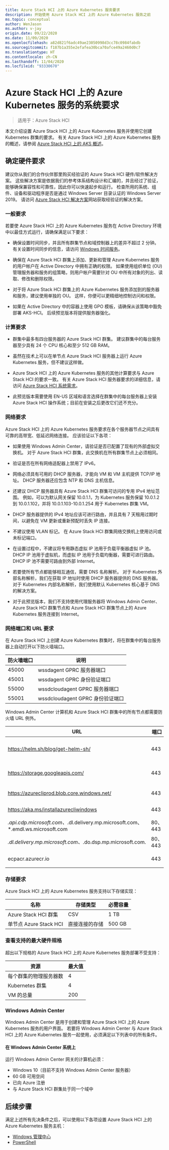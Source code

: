 ```yaml
---
title: Azure Stack HCI 上的 Azure Kubernetes 服务要求
description: 开始使用 Azure Stack HCI 上的 Azure Kubernetes 服务之前
ms.topic: conceptual
author: WenJason
ms.author: v-jay
origin.date: 09/22/2020
ms.date: 11/09/2020
ms.openlocfilehash: a82d821f6adc49ae23050998d3cc78c0984fabdb
ms.sourcegitcommit: f187b1a355e2efafea30bca70afce49a2460d0c7
ms.translationtype: HT
ms.contentlocale: zh-CN
ms.lasthandoff: 11/04/2020
ms.locfileid: "93330670"
---
```

# <a name="system-requirements-for-azure-kubernetes-service-on-azure-stack-hci"></a>Azure Stack HCI 上的 Azure Kubernetes 服务的系统要求

> 适用于：Azure Stack HCI

本文介绍设置 Azure Stack HCI 上的 Azure Kubernetes 服务并使用它创建 Kubernetes 群集的要求。 有关 Azure Stack HCI 上的 Azure Kubernetes 服务的概述，请参阅 [Azure Stack HCI 上的 AKS 概述](overview.md)。

## <a name="determine-hardware-requirements"></a>确定硬件要求

建议你从我们的合作伙伴那里购买经验证的 Azure Stack HCI 硬件/软件解决方案。 这些解决方案是依据我们的参考体系结构设计和汇编的，并且经过了验证，能够确保兼容性和可靠性，因此你可以快速起步和运行。 检查所用的系统、组件、设备和驱动程序是否是通过 Windows Server 目录认证的 Windows Server 2019。 请访问 [Azure Stack HCI 解决方案](https://azure.microsoft.com/overview/azure-stack/hci)网站获取经验证的解决方案。

### <a name="general-requirements"></a>一般要求

若要使 Azure Stack HCI 上的 Azure Kubernetes 服务在 Active Directory 环境中以最佳方式运行，请确保满足以下要求： 

 - 确保设置时间同步，并且所有群集节点和域控制器上的差异不超过 2 分钟。 有关设置时间同步的信息，请访问 [Windows 时间服务](https://docs.microsoft.com/windows-server/networking/windows-time-service/windows-time-service-top)。 

 - 确保在 Azure Stack HCI 群集上添加、更新和管理 Azure Kubernetes 服务的用户帐户在 Active Directory 中拥有正确的权限。 如果使用组织单位 (OU) 管理服务器和服务的组策略，则用户帐户需要针对 OU 中所有对象的列出、读取、修改和删除权限。 

 - 对于将 Azure Stack HCI 群集上的 Azure Kubernetes 服务添加到的服务器和服务，建议使用单独的 OU。 这样，你便可以更精细地控制访问和权限。

 - 如果在 Active Directory 中的容器上使用 GPO 模板，请确保从该策略中豁免部署 AKS-HCI。 后续预览版本将提供服务器强化。

### <a name="compute-requirements"></a>计算要求

 - 群集中最多有四台服务器的 Azure Stack HCI 群集。 建议群集中的每台服务器至少具有 24 个 CPU 核心和至少 512 GB RAM。

 - 虽然在技术上可以在单节点 Azure Stack HCI 服务器上运行 Azure Kubernetes 服务，但不建议这样做。

 - Azure Stack HCI 上的 Azure Kubernetes 服务的其他计算要求与 Azure Stack HCI 的要求一致。 有关 Azure Stack HCI 服务器要求的详细信息，请访问 [Azure Stack HCI 系统需求](../hci/concepts/system-requirements.md#server-requirements)。

 - 此预览版本需要使用 EN-US 区域和语言选择在群集中的每台服务器上安装 Azure Stack HCI 操作系统；目前在安装之后更改它们还不充分。

### <a name="network-requirements"></a>网络要求 

Azure Stack HCI 上的 Azure Kubernetes 服务要求在各个服务器节点之间具有可靠的高带宽、低延迟网络连接。 应该验证以下各项： 

 - 如果使用 Windows Admin Center，请验证是否已配置了现有的外部虚拟交换机。 对于 Azure Stack HCI 群集，此交换机在所有群集节点上必须相同。 

 - 验证是否在所有网络适配器上禁用了 IPv6。 

 - 网络必须具有可用的 DHCP 服务器，才能向 VM 和 VM 主机提供 TCP/IP 地址。 DHCP 服务器还应包含 NTP 和 DNS 主机信息。 

 - 还建议 DHCP 服务器具有 Azure Stack HCI 群集可访问的专用 IPv4 地址范围。 例如，可以为默认网关保留 10.0.1.1，为 Kubernetes 服务保留 10.0.1.2 到 10.0.1.102，并将 10.0.1.103-10.0.1.254 用于 Kubernetes 群集 VM。 

 - DHCP 服务器提供的 IPv4 地址应该可进行路由，并且具有 7 天租用过期时间，以避免在 VM 更新或重新预配时丢失 IP 连接。  

 - 不建议使用 VLAN 标记。 在 Azure Stack HCI 群集网络交换机上使用访问或未标记端口。 

 - 在设置过程中，不建议将专用静态虚拟 IP 池用于负载平衡器虚拟 IP 池。 DHCP IP 池用于虚拟机，而虚拟 IP 池用于负载均衡器，需要可进行路由。 DHCP IP 池不需要可路由到外部 Internet。

 - 若要使所有节点都能够相互通信，需要 DNS 名称解析。 对于 Kubernetes 外部名称解析，我们在获取 IP 地址时使用 DHCP 服务器提供的 DNS 服务器。 对于 Kubernetes 内部名称解析，我们使用默认 Kubernetes 核心基于 DNS 的解决方案。 

 - 对于此预览版本，我们不支持使用代理服务器将 Windows Admin Center、Azure Stack HCI 群集节点和 Azure Stack HCI 群集节点上的 Azure Kubernetes 服务连接到 Internet。

### <a name="network-port-and-url-requirements"></a>网络端口和 URL 要求 

在 Azure Stack HCI 上创建 Azure Kubernetes 群集时，将在群集中的每台服务器上自动打开以下防火墙端口。 


| 防火墙端口               | 说明         | 
| ---------------------------- | ------------ | 
| 45000           | wssdagent GPRC   服务器端口           |
| 45001             | wssdagent GPRC 身份验证端口  | 
| 55000           | wssdcloudagent GPRC   服务器端口           |
| 55001             | wssdcloudagent GPRC 身份验证端口  | 


Windows Admin Center 计算机和 Azure Stack HCI 群集中的所有节点都需要防火墙 URL 例外。 

| URL        | 端口 | 服务 | 注释 |
| ---------- | ---- | --- | ---- |
https://helm.sh/blog/get-helm-sh/  | 443 | 下载代理、WAC | 用于下载 Helm 二进制文件 
https://storage.googleapis.com/  | 443 | Cloud Init | 下载 Kubernetes 二进制文件 
https://azurecliprod.blob.core.windows.net/ | 443 | Cloud Init | 下载二进制文件和容器 
https://aka.ms/installazurecliwindows | 443 | WAC | 下载 Azure CLI 
*.api.cdp.microsoft.com、*.dl.delivery.mp.microsoft.com、*.emdl.ws.microsoft.com | 80、443 | 下载代理 | 下载元数据 
*.dl.delivery.mp.microsoft.com、*.do.dsp.mp.microsoft.com. | 80、443 | 下载代理 | 下载 VHD 映像 
ecpacr.azurecr.io | 443 | Kubernetes | 下载容器映像 

### <a name="storage-requirements"></a>存储要求 

Azure Stack HCI 上的 Azure Kubernetes 服务支持以下存储实现： 

|  名称                         | 存储类型 | 必需容量 |
| ---------------------------- | ------------ | ----------------- |
| Azure Stack HCI 群集          | CSV          | 1 TB              |
| 单节点 Azure Stack HCI | 直接连接的存储 | 500 GB|

### <a name="review-maximum-supported-hardware-specifications"></a>查看支持的最大硬件规格 

超出以下规格的 Azure Stack HCI 上的 Azure Kubernetes 服务部署不受支持： 

| 资源                     | 最大值 |
| ---------------------------- | --------|
| 每个群集的物理服务器数 | 4       |
| Kubernetes 群集            | 4       |
| VM 的总量          | 200     |

### <a name="windows-admin-center"></a>Windows Admin Center 

Windows Admin Center 是用于创建和管理 Azure Stack HCI 上的 Azure Kubernetes 服务的用户界面。 若要将 Windows Admin Center 与 Azure Stack HCI 上的 Azure Kubernetes 服务一起使用，必须满足以下列表中的所有条件。 

#### <a name="on-your-windows-admin-center-system"></a>在 Windows Admin Center 系统上

运行 Windows Admin Center 网关的计算机必须： 

 - Windows 10（目前不支持 Windows Admin Center 服务器）
 - 60 GB 可用空间
 - 已向 Azure 注册
 - 与 Azure Stack HCI 群集处于同一个域中

## <a name="next-steps"></a>后续步骤 

满足上述所有先决条件之后，可以使用以下各项设置 Azure Stack HCI 上的 Azure Kubernetes 服务主机：
 - [Windows 管理中心](setup.md)
 - [PowerShell](setup-powershell.md)
